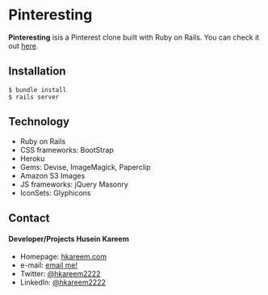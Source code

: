 Pinteresting
======
**Pinteresting** isis a Pinterest clone built with Ruby on Rails. You can check it out [here](https://pinteresting-ror.herokuapp.com/).

## Installation
```console
$ bundle install
$ rails server
```

## Technology
* Ruby on Rails
* CSS frameworks: BootStrap
* Heroku
* Gems: Devise, ImageMagick, Paperclip
* Amazon S3 Images
* JS frameworks: jQuery Masonry
* IconSets: Glyphicons

## Contact
#### Developer/Projects Husein Kareem
* Homepage: [hkareem.com](http://hkareem.com/)
* e-mail: [email me!](mailto:huseinkareem@gmail.com)
* Twitter: [@hkareem2222](https://twitter.com/hkareem2222)
* LinkedIn: [@hkareem2222](https://www.linkedin.com/in/hkareem2222)
